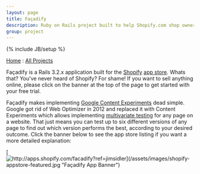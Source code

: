 ```yaml
---
layout: page
title: Façadify
description: Ruby on Rails project built to help Shopify.com shop owners manage Google Content Experiments
group: project
---
```

{% include JB/setup %}

[Home](http://jimsidler.com) : [All Projects](http://jimsidler.com/projects.html)

Façadify is a Rails 3.2.x application built for the [Shopify](http://www.shopify.com/?ref=jimsidler) [app store](http://apps.shopify.com/?ref=jimsidler). Whats that? You've never heard of Shopify? For shame! If you want to sell anything online, please click on the banner at the top of the page to get started with your free trial.

Façadify makes implementing [Google Content Experiments](https://support.google.com/analytics/bin/answer.py?hl=en&answer=1745147&topic=1745207&rd=1) dead simple. Google got rid of Web Optimizer in 2012 and replaced it with Content Experiments which allows implementing [multivariate testing](http://en.wikipedia.org/wiki/Multivariate_testing) for any page on a website. That just means you can test up to six different versions of any page to find out which version performs the best, according to your desired outcome. Click the banner below to see the app store listing if you want a more detailed explanation:

[![http://apps.shopify.com/facadify?ref=jimsidler](/assets/images/shopify-appstore-featured.jpg "Façadify App Banner")](http://apps.shopify.com/facadify?ref=jimsidler)